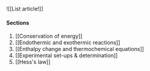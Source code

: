 ![[List article!]]

#### Sections
1. [[Conservation of energy]]
2. [[Endothermic and exothermic reactions]]
3. [[Enthalpy change and thermochemical equations]]
4. [[Experimental set-ups & determination]]
5. [[Hess's law]]

